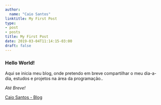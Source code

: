 ```yaml
---
author:
  name: "Caio Santos"
linktitle: My First Post
type:
- post
- posts
title: My First Post
date: 2019-03-04T11:14:15-03:00
draft: false
---
```


### Hello World!

Aqui se inicia meu blog, onde pretendo em breve compartilhar o meu dia-a-dia, estudos e projetos na área da programação..

_Até Breve!_

[Caio Santos - Blog](https://caiocss.com)